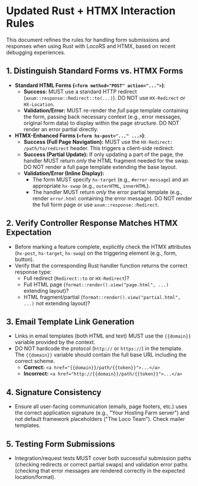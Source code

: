 # Updated Rust + HTMX Interaction Rules

This document refines the rules for handling form submissions and responses when using Rust with LocoRS and HTMX, based on recent debugging experiences.

## 1. Distinguish Standard Forms vs. HTMX Forms

*   **Standard HTML Forms (`<form method="POST" action="...">`)**:
    *   **Success:** MUST use a standard HTTP redirect (`axum::response::Redirect::to(...)`). DO NOT use `HX-Redirect` or `HX-Location`.
    *   **Validation/Error:** MUST re-render the *full* page template containing the form, passing back necessary context (e.g., error messages, original form data) to display within the page structure. DO NOT render an error partial directly.
*   **HTMX-Enhanced Forms (`<form hx-post="..." ...>`)**:
    *   **Success (Full Page Navigation):** MUST use the `HX-Redirect: /path/to/redirect` header. This triggers a client-side redirect.
    *   **Success (Partial Update):** If only updating a part of the page, the handler MUST return *only* the HTML fragment needed for the swap. DO NOT render a full page template extending the base layout.
    *   **Validation/Error (Inline Display):**
        *   The form MUST specify `hx-target` (e.g., `#error-message`) and an appropriate `hx-swap` (e.g., `outerHTML`, `innerHTML`).
        *   The handler MUST return *only* the error partial template (e.g., render `error.html` containing the error message). DO NOT render the full form page or use `axum::response::Redirect`.

## 2. Verify Controller Response Matches HTMX Expectation

*   Before marking a feature complete, explicitly check the HTMX attributes (`hx-post`, `hx-target`, `hx-swap`) on the triggering element (e.g., form, button).
*   Verify that the corresponding Rust handler function returns the correct response type:
    *   Full redirect (`Redirect::to` or `HX-Redirect`)?
    *   Full HTML page (`format::render().view("page.html", ...)` extending layout)?
    *   HTML fragment/partial (`format::render().view("partial.html", ...)` *not* extending layout)?

## 3. Email Template Link Generation

*   Links in email templates (both HTML and text) MUST use the `{{domain}}` variable provided by the context.
*   DO NOT hardcode the protocol (`http://` or `https://`) in the template. The `{{domain}}` variable should contain the full base URL including the correct scheme.
    *   **Correct:** `<a href="{{domain}}/path/{{token}}">...</a>`
    *   **Incorrect:** `<a href="http://{{domain}}/path/{{token}}">...</a>`

## 4. Signature Consistency

*   Ensure all user-facing communication (emails, page footers, etc.) uses the correct application signature (e.g., "Your Hosting Farm server") and not default framework placeholders ("The Loco Team"). Check mailer templates.

## 5. Testing Form Submissions

*   Integration/request tests MUST cover both successful submission paths (checking redirects or correct partial swaps) and validation error paths (checking that error messages are rendered correctly in the expected location/format). 